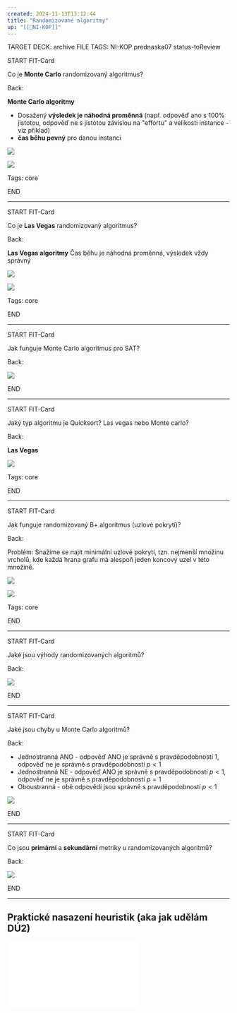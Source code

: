 ```yaml
---
created: 2024-11-13T13:12:44
title: "Randomizované algoritmy"
up: "[[📖NI-KOP]]"
---
```


TARGET DECK: archive
FILE TAGS: NI-KOP prednaska07 status-toReview

START
FIT-Card

Co je **Monte Carlo** randomizovaný algoritmus?

Back:

**Monte Carlo algoritmy**

- Dosažený **výsledek je náhodná proměnná** (např. odpověď ano s 100% jistotou, odpověď ne s jistotou závislou na "effortu" a velikosti instance - viz příklad)
- **čas běhu pevný** pro danou instanci

<!-- ExampleStart -->

![](../../../Assets/Pasted%20image%2020241113142545.png)

![](../../../Assets/Pasted%20image%2020241113142517.png)

<!-- ExampleEnd -->

Tags: core
<!--ID: 1735205749736-->

END

---

START
FIT-Card

Co je **Las Vegas** randomizovaný algoritmus?

Back:

**Las Vegas algoritmy**
Čas běhu je náhodná proměnná, výsledek vždy správný

<!-- ExampleStart -->

![](../../../Assets/Pasted%20image%2020241113142553.png)

![](../../../Assets/Pasted%20image%2020241113142517.png)

<!-- ExampleEnd -->

Tags: core
<!--ID: 1735205749738-->

END

---

START
FIT-Card

Jak funguje Monte Carlo algoritmus pro SAT?

Back:

![](../../../Assets/Pasted%20image%2020241113143046.png)
<!--ID: 1735205749741-->

END

---

START
FIT-Card

Jaký typ algoritmu je Quicksort? Las vegas nebo Monte carlo?

Back:

**Las Vegas**

<!-- DetailInfoStart -->

![](../../../Assets/Pasted%20image%2020241113143556.png)

<!-- DetailInfoEnd -->

Tags: core
<!--ID: 1735205749743-->

END

---

START
FIT-Card

Jak funguje randomizovaný B+ algoritmus (uzlové pokrytí)?

Back:

Problém:
Snažíme se najít minimální uzlové pokrytí, tzn. nejmenší množinu vrcholů, kde každá hrana grafu má alespoň jeden koncový uzel v této množině.

![](../../../Assets/Pasted%20image%2020241113143723.png)

<!-- DetailInfoStart -->

![](../../../Assets/Pasted%20image%2020241113144045.png)

<!-- DetailInfoEnd -->

Tags: core
<!--ID: 1735205749746-->

END

---

START
FIT-Card

Jaké jsou výhody randomizovaných algoritmů?

Back:

![](../../../Assets/Pasted%20image%2020241113144126.png)
<!--ID: 1735205749748-->

END

---

START
FIT-Card

Jaké jsou chyby u Monte Carlo algoritmů?

Back:

- Jednostranná ANO - odpověď ANO je správně s pravděpodobností $1$, odpověď ne je správně s pravděpodobností $p<1$
- Jednostranná NE - odpověď ANO je správně s pravděpodobností $p<1$, odpověď ne je správně s pravděpodobností $p=1$
- Oboustranná - obě odpovědi jsou správně s pravděpodobností $p<1$

<!-- DetailInfoStart -->

![](../../../Assets/Pasted%20image%2020241113144340.png)

<!-- DetailInfoEnd -->
<!--ID: 1735205749751-->

END

---

START
FIT-Card

Co jsou **primární** a **sekundární** metriky u randomizovaných algoritmů?

Back:

![](../../../Assets/Pasted%20image%2020241113144618.png)
<!--ID: 1735205749753-->

END

---

## Praktické nasazení heuristik (aka jak udělám DÚ2)

![](../../../Assets/KOP07%20Deploy.pdf)
